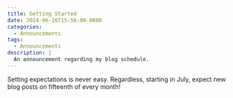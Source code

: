 ```yaml
---
title: Getting Started
date: 2024-06-16T15:56:00-0600
categories: 
  - Announcements
tags:
  - Announcements
description: |
  An announcement regarding my blog schedule.
---
```


Setting expectations is never easy. Regardless, starting in July, expect new blog posts on fifteenth of every month!